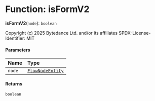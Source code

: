 # Function: isFormV2

**isFormV2**(`node`): `boolean`

Copyright (c) 2025 Bytedance Ltd. and/or its affiliates
SPDX-License-Identifier: MIT

#### Parameters

| Name | Type |
| :------ | :------ |
| `node` | [`FlowNodeEntity`](/en/auto-docs/fixed-layout-editor/classes/FlowNodeEntity-1.md) |

#### Returns

`boolean`
